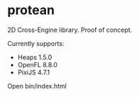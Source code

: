 # protean

2D Cross-Engine library.
Proof of concept.

Currently supports:
- Heaps 1.5.0
- OpenFL 8.8.0
- PixiJS 4.7.1

Open bin/index.html
